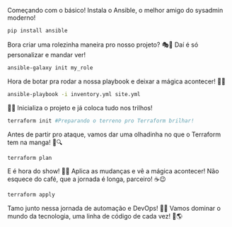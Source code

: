 Começando com o básico! Instala o Ansible, o melhor amigo do sysadmin moderno!
```bash
pip install ansible
```
Bora criar uma rolezinha maneira pro nosso projeto? 🎭🔧 Daí é só personalizar e mandar ver!
```bash
ansible-galaxy init my_role
```
Hora de botar pra rodar a nossa playbook e deixar a mágica acontecer! 💫🔄
```bash
ansible-playbook -i inventory.yml site.yml
```
🌱💡 Inicializa o projeto e já coloca tudo nos trilhos!
```bash
terraform init #Preparando o terreno pro Terraform brilhar!
```
Antes de partir pro ataque, vamos dar uma olhadinha no que o Terraform tem na manga! 📝🔍
```bash
terraform plan
```
E é hora do show! 🚀💥 Aplica as mudanças e vê a mágica acontecer! Não esquece do café, que a jornada é longa, parceiro! ☕️😉
```bash
terraform apply
```
Tamo junto nessa jornada de automação e DevOps! 🤜🤛 Vamos dominar o mundo da tecnologia, uma linha de código de cada vez! 💪🌎
